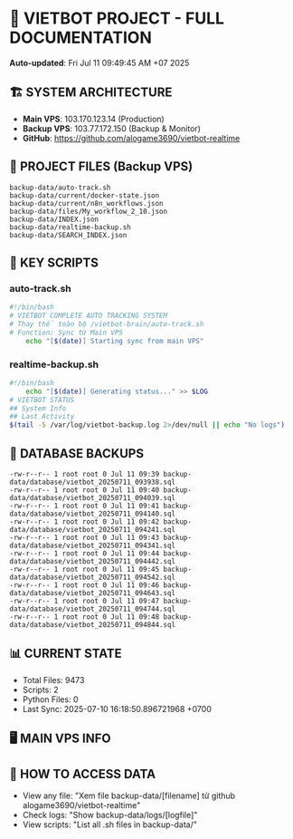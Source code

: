 # 🤖 VIETBOT PROJECT - FULL DOCUMENTATION
**Auto-updated**: Fri Jul 11 09:49:45 AM +07 2025

## 🏗️ SYSTEM ARCHITECTURE
- **Main VPS**: 103.170.123.14 (Production)
- **Backup VPS**: 103.77.172.150 (Backup & Monitor)
- **GitHub**: https://github.com/alogame3690/vietbot-realtime

## 📁 PROJECT FILES (Backup VPS)
```
backup-data/auto-track.sh
backup-data/current/docker-state.json
backup-data/current/n8n_workflows.json
backup-data/files/My_workflow_2_10.json
backup-data/INDEX.json
backup-data/realtime-backup.sh
backup-data/SEARCH_INDEX.json
```

## 🔧 KEY SCRIPTS
### auto-track.sh
```bash
#!/bin/bash
# VIETBOT COMPLETE AUTO TRACKING SYSTEM
# Thay thế toàn bộ /vietbot-brain/auto-track.sh
# Function: Sync từ Main VPS
    echo "[$(date)] Starting sync from main VPS"
```
### realtime-backup.sh
```bash
#!/bin/bash
    echo "[$(date)] Generating status..." >> $LOG
# VIETBOT STATUS
## System Info
## Last Activity
$(tail -5 /var/log/vietbot-backup.log 2>/dev/null || echo "No logs")
```

## 💾 DATABASE BACKUPS
```
-rw-r--r-- 1 root root 0 Jul 11 09:39 backup-data/database/vietbot_20250711_093938.sql
-rw-r--r-- 1 root root 0 Jul 11 09:40 backup-data/database/vietbot_20250711_094039.sql
-rw-r--r-- 1 root root 0 Jul 11 09:41 backup-data/database/vietbot_20250711_094140.sql
-rw-r--r-- 1 root root 0 Jul 11 09:42 backup-data/database/vietbot_20250711_094241.sql
-rw-r--r-- 1 root root 0 Jul 11 09:43 backup-data/database/vietbot_20250711_094341.sql
-rw-r--r-- 1 root root 0 Jul 11 09:44 backup-data/database/vietbot_20250711_094442.sql
-rw-r--r-- 1 root root 0 Jul 11 09:45 backup-data/database/vietbot_20250711_094542.sql
-rw-r--r-- 1 root root 0 Jul 11 09:46 backup-data/database/vietbot_20250711_094643.sql
-rw-r--r-- 1 root root 0 Jul 11 09:47 backup-data/database/vietbot_20250711_094744.sql
-rw-r--r-- 1 root root 0 Jul 11 09:48 backup-data/database/vietbot_20250711_094844.sql
```

## 📊 CURRENT STATE
- Total Files: 9473
- Scripts: 2
- Python Files: 0
- Last Sync: 2025-07-10 16:18:50.896721968 +0700

## 🖥️ MAIN VPS INFO


## 🚨 HOW TO ACCESS DATA
- View any file: "Xem file backup-data/[filename] từ github alogame3690/vietbot-realtime"
- Check logs: "Show backup-data/logs/[logfile]"
- View scripts: "List all .sh files in backup-data/"
